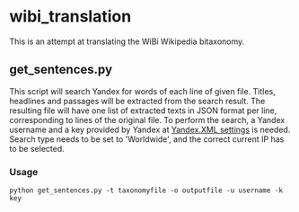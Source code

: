 # wibi_translation

This is an attempt at translating the WiBi Wikipedia bitaxonomy.

## get_sentences.py

This script will search Yandex for words of each line of given file. Titles, headlines and passages
will be extracted from the search result. The resulting file will have one list of extracted texts in JSON format per line,
corresponding to lines of the original file. To perform the search, a Yandex username and a key provided by Yandex at
[Yandex.XML settings](https://xml.yandex.com/settings/ "Yandex XML settings")
is needed. Search type needs to be set to 'Worldwide', and the correct current IP has to be selected.

### Usage

`python get_sentences.py -t taxonomyfile -o outputfile -u username -k key`
